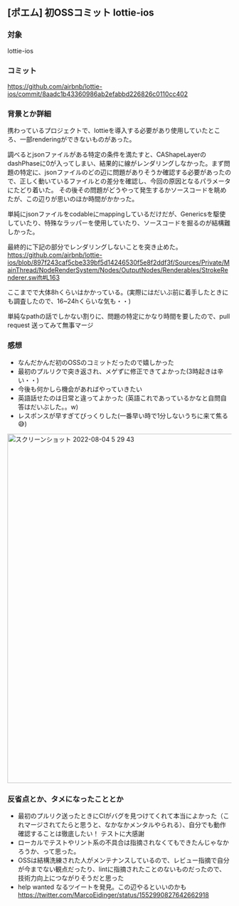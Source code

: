 ## [ポエム] 初OSSコミット lottie-ios

### 対象

lottie-ios

### コミット

https://github.com/airbnb/lottie-ios/commit/8aadc1b43360986ab2efabbd226826c0110cc402

### 背景とか詳細

携わっているプロジェクトで、lottieを導入する必要があり使用していたところ、一部renderingができないものがあった。

調べるとjsonファイルがある特定の条件を満たすと、CAShapeLayerのdashPhaseに0が入ってしまい、結果的に線がレンダリングしなかった。まず問題の特定に、jsonファイルのどの辺に問題がありそうか確認する必要があったので、正しく動いているファイルとの差分を確認し、今回の原因となるパラメータにたどり着いた。
その後その問題がどうやって発生するかソースコードを眺めたが、この辺りが思いのほか時間がかかった。

単純にjsonファイルをcodableにmappingしているだけだが、Genericsを駆使していたり、特殊なラッパーを使用していたり、ソースコードを掘るのが結構難しかった。

最終的に下記の部分でレンダリングしないことを突き止めた。
https://github.com/airbnb/lottie-ios/blob/897f243caf5cbe339bf5d14246530f5e8f2ddf3f/Sources/Private/MainThread/NodeRenderSystem/Nodes/OutputNodes/Renderables/StrokeRenderer.swift#L163

ここまでで大体8hくらいはかかっている。(実際にはだいぶ前に着手したときにも調査したので、16~24hくらいな気も・・)

単純なpathの話でしかない割りに、問題の特定にかなり時間を要したので、pull request 送ってみて無事マージ

### 感想

- なんだかんだ初のOSSのコミットだったので嬉しかった
- 最初のプルリクで突き返され、メゲずに修正できてよかった(3時起きは辛い・・)
- 今後も何かしら機会があればやっていきたい
- 英語話せたのは日常と違ってよかった (英語これであっているかなと自問自答はだいぶした。。w)
- レスポンスが早すぎてびっくりした(一番早い時で1分しないうちに来て焦る😅)

<img width="786" alt="スクリーンショット 2022-08-04 5 29 43" src="https://user-images.githubusercontent.com/16571394/182705821-882f489d-0e98-4034-8a3f-9ba3e502f1c6.png">

### 反省点とか、タメになったこととか

- 最初のプルリク送ったときにCIがバグを見つけてくれて本当によかった（これマージされてたらと思うと、なかなかメンタルやられる）、自分でも動作確認することは徹底したい！ テストに大感謝
- ローカルでテストやリント系の不具合は指摘されなくてもできたんじゃなかろうか、って思った。
- OSSは結構洗練された人がメンテナンスしているので、レビュー指摘で自分が今までない観点だったり、lintに指摘されたことのないものだったので、技術力向上につながりそうだと思った
- help wanted なるツイートを発見。この辺やるといいのかも https://twitter.com/MarcoEidinger/status/1552990827642662918

